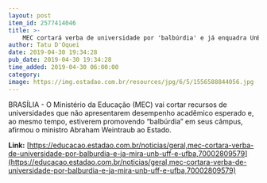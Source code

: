 ```yaml
---
layout: post
item_id: 2577414046
title: >-
    MEC cortará verba de universidade por 'balbúrdia' e já enquadra UnB, UFF e UFBA
author: Tatu D'Oquei
date: 2019-04-30 19:34:28
pub_date: 2019-04-30 19:34:28
time_added: 2019-04-30 06:00:00
category: 
image: https://img.estadao.com.br/resources/jpg/6/5/1556588844056.jpg
---
```


BRASÍLIA - O Ministério da Educação (MEC) vai cortar recursos de universidades que não apresentarem desempenho acadêmico esperado e, ao mesmo tempo, estiverem promovendo “balbúrdia” em seus câmpus, afirmou o ministro Abraham Weintraub ao Estado.

**Link:** [https://educacao.estadao.com.br/noticias/geral,mec-cortara-verba-de-universidade-por-balburdia-e-ja-mira-unb-uff-e-ufba,70002809579](https://educacao.estadao.com.br/noticias/geral,mec-cortara-verba-de-universidade-por-balburdia-e-ja-mira-unb-uff-e-ufba,70002809579)

